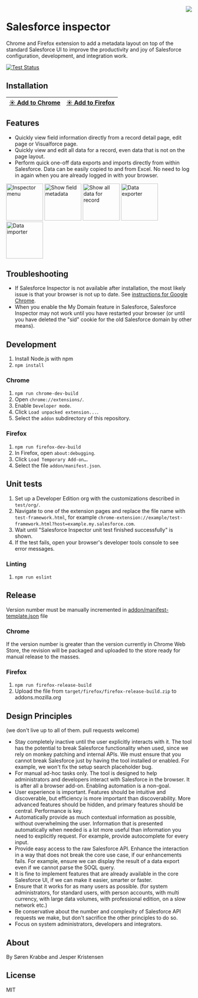<img src="https://raw.githubusercontent.com/sorenkrabbe/Chrome-Salesforce-inspector/master/addon/icon128.png" align="right">

Salesforce inspector
===========================
Chrome and Firefox extension to add a metadata layout on top of the standard Salesforce UI to improve the productivity and joy of Salesforce configuration, development, and integration work.

[![Test Status](https://travis-ci.org/sorenkrabbe/Chrome-Salesforce-inspector.svg?branch=master)](https://travis-ci.org/sorenkrabbe/Chrome-Salesforce-inspector)

Installation
------------

| [:sunny: Add to Chrome](https://chrome.google.com/webstore/detail/salesforce-inspector/aodjmnfhjibkcdimpodiifdjnnncaafh) | [:sunny: Add to Firefox](https://addons.mozilla.org/firefox/addon/salesforce-inspector/) |
| --- | --- |

Features
-----
* Quickly view field information directly from a record detail page, edit page or Visualforce page.
* Quickly view and edit all data for a record, even data that is not on the page layout.
* Perform quick one-off data exports and imports directly from within Salesforce. Data can be easily copied to and from Excel. No need to log in again when you are already logged in with your browser.

<img alt="Inspector menu" src="https://raw.githubusercontent.com/sorenkrabbe/Chrome-Salesforce-inspector/master/docs/screenshots/1.png" height="100">
<img alt="Show field metadata" src="https://raw.githubusercontent.com/sorenkrabbe/Chrome-Salesforce-inspector/master/docs/screenshots/2.png" height="100">
<img alt="Show all data for record" src="https://raw.githubusercontent.com/sorenkrabbe/Chrome-Salesforce-inspector/master/docs/screenshots/3.png" height="100">
<img alt="Data exporter" src="https://raw.githubusercontent.com/sorenkrabbe/Chrome-Salesforce-inspector/master/docs/screenshots/4.png" height="100">
<img alt="Data importer" src="https://raw.githubusercontent.com/sorenkrabbe/Chrome-Salesforce-inspector/master/docs/screenshots/5.png" height="100">


Troubleshooting
-----
* If Salesforce Inspector is not available after installation, the most likely issue is that your browser is not up to date. See [instructions for Google Chrome](https://productforums.google.com/forum/#!topic/chrome/YK1-o4KoSjc).
* When you enable the My Domain feature in Salesforce, Salesforce Inspector may not work until you have restarted your browser (or until you have deleted the "sid" cookie for the old Salesforce domain by other means).

Development
-----

1. Install Node.js with npm
2. `npm install`

### Chrome
1. `npm run chrome-dev-build`
2. Open `chrome://extensions/`.
3. Enable `Developer mode`.
4. Click `Load unpacked extension...`.
5. Select the `addon` subdirectory of this repository.

### Firefox

1. `npm run firefox-dev-build`
2. In Firefox, open `about:debugging`.
3. Click `Load Temporary Add-on…`.
4. Select the file `addon/manifest.json`.

Unit tests
-----
1. Set up a Developer Edition org with the customizations described in `test/org/`.
2. Navigate to one of the extension pages and replace the file name with `test-framework.html`, for example `chrome-extension://example/test-framework.html?host=example.my.salesforce.com`.
3. Wait until "Salesforce Inspector unit test finished successfully" is shown.
4. If the test fails, open your browser's developer tools console to see error messages.

### Linting

1. `npm run eslint`

Release
-------
Version number must be manually incremented in [addon/manifest-template.json](addon/manifest-template.json) file

### Chrome

If the version number is greater than the version currently in Chrome Web Store, the revision will be packaged and uploaded to the store ready for manual release to the masses.

### Firefox

1. `npm run firefox-release-build`
2. Upload the file from `target/firefox/firefox-release-build.zip` to addons.mozilla.org

Design Principles
-----
(we don't live up to all of them. pull requests welcome)
* Stay completely inactive until the user explicitly interacts with it. The tool has the potential to break Salesforce functionality when used, since we rely on monkey patching and internal APIs. We must ensure that you cannot break Salesforce just by having the tool installed or enabled. For example, we won't fix the setup search placeholder bug.
* For manual ad-hoc tasks only. The tool is designed to help administrators and developers interact with Salesforce in the browser. It is after all a browser add-on. Enabling automation is a non-goal.
* User experience is important. Features should be intuitive and discoverable, but efficiency is more important than discoverability. More advanced features should be hidden, and primary features should be central. Performance is key.
* Automatically provide as much contextual information as possible, without overwhelming the user. Information that is presented automatically when needed is a lot more useful than information you need to explicitly request. For example, provide autocomplete for every input.
* Provide easy access to the raw Salesforce API. Enhance the interaction in a way that does not break the core use case, if our enhancements fails. For example, ensure we can display the result of a data export even if we cannot parse the SOQL query.
* It is fine to implement features that are already available in the core Salesforce UI, if we can make it easier, smarter or faster.
* Ensure that it works for as many users as possible. (for system administrators, for standard users, with person accounts, with multi currency, with large data volumes, with professional edition, on a slow network etc.)
* Be conservative about the number and complexity of Salesforce API requests we make, but don't sacrifice the other principles to do so.
* Focus on system administrators, developers and integrators.

About
-----
By Søren Krabbe and Jesper Kristensen

License
-----
MIT

